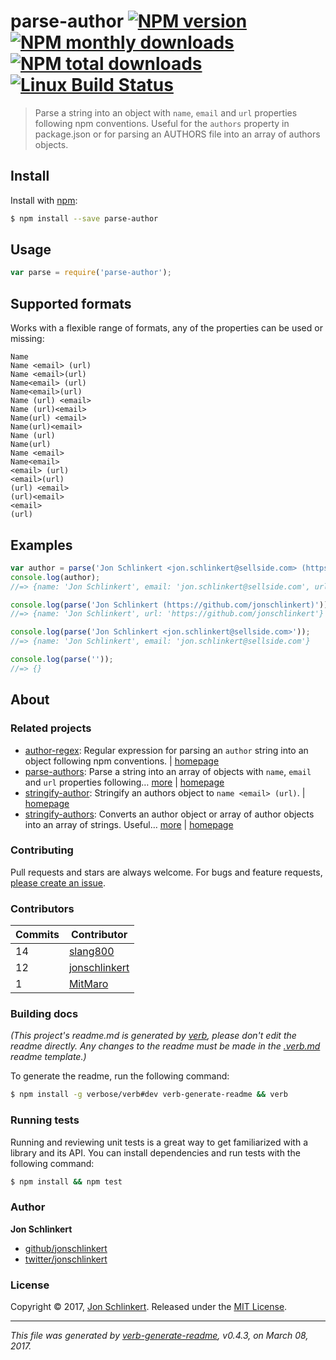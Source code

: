 # parse-author [![NPM version](https://img.shields.io/npm/v/parse-author.svg?style=flat)](https://www.npmjs.com/package/parse-author) [![NPM monthly downloads](https://img.shields.io/npm/dm/parse-author.svg?style=flat)](https://npmjs.org/package/parse-author)  [![NPM total downloads](https://img.shields.io/npm/dt/parse-author.svg?style=flat)](https://npmjs.org/package/parse-author) [![Linux Build Status](https://img.shields.io/travis/jonschlinkert/parse-author.svg?style=flat&label=Travis)](https://travis-ci.org/jonschlinkert/parse-author)

> Parse a string into an object with `name`, `email` and `url` properties following npm conventions. Useful for the `authors` property in package.json or for parsing an AUTHORS file into an array of authors objects.

## Install

Install with [npm](https://www.npmjs.com/):

```sh
$ npm install --save parse-author
```

## Usage

```js
var parse = require('parse-author');
```

## Supported formats

Works with a flexible range of formats, any of the properties can be used or missing:

```
Name
Name <email> (url)
Name <email>(url)
Name<email> (url)
Name<email>(url)
Name (url) <email>
Name (url)<email>
Name(url) <email>
Name(url)<email>
Name (url)
Name(url)
Name <email>
Name<email>
<email> (url)
<email>(url)
(url) <email>
(url)<email>
<email>
(url)
```

## Examples

```js
var author = parse('Jon Schlinkert <jon.schlinkert@sellside.com> (https://github.com/jonschlinkert)');
console.log(author);
//=> {name: 'Jon Schlinkert', email: 'jon.schlinkert@sellside.com', url: 'https://github.com/jonschlinkert'}

console.log(parse('Jon Schlinkert (https://github.com/jonschlinkert)'));
//=> {name: 'Jon Schlinkert', url: 'https://github.com/jonschlinkert'}

console.log(parse('Jon Schlinkert <jon.schlinkert@sellside.com>'));
//=> {name: 'Jon Schlinkert', email: 'jon.schlinkert@sellside.com'}

console.log(parse(''));
//=> {}
```

## About

### Related projects

* [author-regex](https://www.npmjs.com/package/author-regex): Regular expression for parsing an `author` string into an object following npm conventions. | [homepage](https://github.com/jonschlinkert/author-regex "Regular expression for parsing an `author` string into an object following npm conventions.")
* [parse-authors](https://www.npmjs.com/package/parse-authors): Parse a string into an array of objects with `name`, `email` and `url` properties following… [more](https://github.com/jonschlinkert/parse-authors) | [homepage](https://github.com/jonschlinkert/parse-authors "Parse a string into an array of objects with `name`, `email` and `url` properties following npm conventions. Useful for the `authors` property in package.json or for parsing an AUTHORS file into an array of authors objects.")
* [stringify-author](https://www.npmjs.com/package/stringify-author): Stringify an authors object to `name <email> (url)`. | [homepage](https://github.com/jonschlinkert/stringify-author "Stringify an authors object to `name <email> (url)`.")
* [stringify-authors](https://www.npmjs.com/package/stringify-authors): Converts an author object or array of author objects into an array of strings. Useful… [more](https://github.com/jonschlinkert/stringify-authors) | [homepage](https://github.com/jonschlinkert/stringify-authors "Converts an author object or array of author objects into an array of strings. Useful for adding authors, maintainers or contributors to documentation, package.json or a readme.")

### Contributing

Pull requests and stars are always welcome. For bugs and feature requests, [please create an issue](../../issues/new).

### Contributors

| **Commits** | **Contributor** | 
| --- | --- |
| 14 | [slang800](https://github.com/slang800) |
| 12 | [jonschlinkert](https://github.com/jonschlinkert) |
| 1 | [MitMaro](https://github.com/MitMaro) |

### Building docs

_(This project's readme.md is generated by [verb](https://github.com/verbose/verb-generate-readme), please don't edit the readme directly. Any changes to the readme must be made in the [.verb.md](.verb.md) readme template.)_

To generate the readme, run the following command:

```sh
$ npm install -g verbose/verb#dev verb-generate-readme && verb
```

### Running tests

Running and reviewing unit tests is a great way to get familiarized with a library and its API. You can install dependencies and run tests with the following command:

```sh
$ npm install && npm test
```

### Author

**Jon Schlinkert**

* [github/jonschlinkert](https://github.com/jonschlinkert)
* [twitter/jonschlinkert](https://twitter.com/jonschlinkert)

### License

Copyright © 2017, [Jon Schlinkert](https://github.com/jonschlinkert).
Released under the [MIT License](LICENSE).

***

_This file was generated by [verb-generate-readme](https://github.com/verbose/verb-generate-readme), v0.4.3, on March 08, 2017._